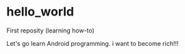 # hello_world
First reposity (learning how-to)

Let's go learn Android programming. i want to become rich!!!
